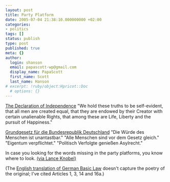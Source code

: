 ```yaml
---
layout: post
title: Party Platform
date: 2005-07-04 21:38:10.000000000 +02:00
categories:
- politics
tags: []
status: publish
type: post
published: true
meta: {}
author:
  login: shanson
  email: papascott-wp@gmail.com
  display_name: PapaScott
  first_name: Scott
  last_name: Hanson
# excerpt: !ruby/object:Hpricot::Doc
  # options: {}
---
```

<p><a href="http://www.ushistory.org/declaration/document/index.htm" title="The Declaration of Independence">The Declaration of Independence</a> "We hold these truths to be self-evident, that all men are created equal, that they are endowed by their Creator with certain unalienable Rights, that among these are Life, Liberty and the pursuit of Happiness." </p>
<p><a href="http://www.bundesregierung.de/Gesetze/Grundgesetz-,4245/I.-Die-Grundrechte.htm" title="Grundgesetz f&uuml;r die Bundesrepublik Deutschland">Grundgesetz f&uuml;r die Bundesrepublik Deutschland</a> "Die W&uuml;rde des Menschen ist unantastbar." "Alle Menschen sind vor dem Gesetz gleich." "Eigentum verpflichtet." "Politisch Verfolgte genie&szlig;en Asylrecht." </p>
<p>In case you looking for the words missing in the party platforms, you know where to look. <a href="http://www.davosnewbies.com/2005/07/04/independence-day/">(via Lance Knobel)</a></p>
<p>(The <a href="http://www.iuscomp.org/gla/statutes/GG.htm#I">English translation of German Basic Law</a> doesn't capture the poetry of the original; I've cited Articles 1, 3, 14 and 16a.)</p>
